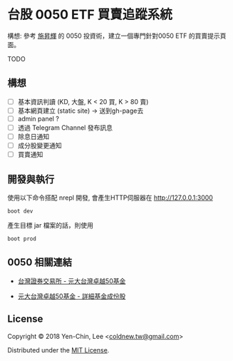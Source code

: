 # 台股 0050 ETF 買賣追蹤系統

構想: 參考 [施昇輝](http://search.books.com.tw/search/query/key/%E6%96%BD%E6%98%87%E8%BC%9D/adv_author/1/) 的 0050 投資術，建立一個專門針對0050 ETF 的買賣提示頁面。

TODO

## 構想

- [ ] 基本資訊判讀 (KD, 大盤, K < 20 買, K > 80 賣)
- [ ] 基本網頁建立 (static site) -> 送到gh-page去
- [ ] admin panel ?
- [ ] 透過 Telegram Channel 發布訊息
- [ ] 除息日通知
- [ ] 成分股變更通知
- [ ] 買賣通知

## 開發與執行

使用以下命令搭配 nrepl 開發, 會產生HTTP伺服器在 http://127.0.0.1:3000

``` shell
boot dev
```

產生目標 jar 檔案的話，則使用

``` shell
boot prod
```

## 0050 相關連結

- [台灣證券交易所 - 元大台灣卓越50基金](http://www.twse.com.tw/zh/ETF/fund/0050)

- [元大台灣卓越50基金 - 詳細基金成份股](http://www.p-shares.com/#/FundWeights/1066)

## License

Copyright © 2018 Yen-Chin, Lee <<coldnew.tw@gmail.com>>

Distributed under the [MIT License](http://opensource.org/licenses/MIT).
